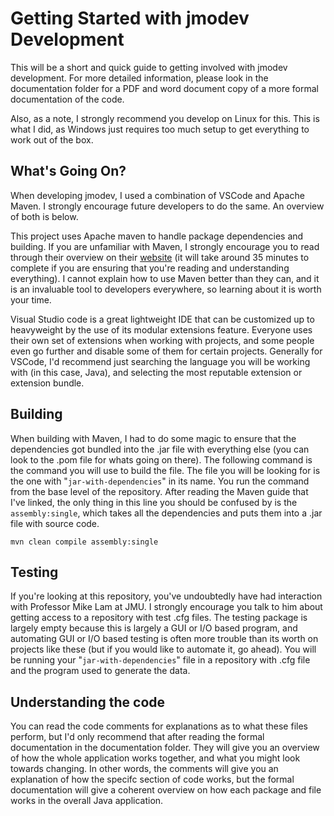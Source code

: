 # Getting Started with jmodev Development

This will be a short and quick guide to getting involved with jmodev development.  For more detailed information, please look in the documentation folder for a PDF and word document copy of a more formal documentation of the code.

Also, as a note, I strongly recommend you develop on Linux for this.  This is what I did, as Windows just requires too much setup to get everything to work out of the box.

## What's Going On?

When developing jmodev, I used a combination of VSCode and Apache Maven.  I strongly encourage future developers to do the same.  An overview of both is below.

This project uses Apache maven to handle package dependencies and building.  If you are unfamiliar with Maven, I strongly encourage you to read through their overview on their [website](https://maven.apache.org/guides/getting-started/ "Maven - Getting Started") (it will take around 35 minutes to complete if you are ensuring that you're reading and understanding everything).  I cannot explain how to use Maven better than they can, and it is an invaluable tool to developers everywhere, so learning about it is worth your time.

Visual Studio code is a great lightweight IDE that can be customized up to heavyweight by the use of its modular extensions feature.  Everyone uses their own set of extensions when working with projects, and some people even go further and disable some of them for certain projects.  Generally for VSCode, I'd recommend just searching the language you will be working with (in this case, Java), and selecting the most reputable extension or extension bundle.

## Building

When building with Maven, I had to do some magic to ensure that the dependencies got bundled into the .jar file with everything else (you can look to the .pom file for whats going on there).  The following command is the command you will use to build the file.  The file you will be looking for is the one with "`jar-with-dependencies`" in its name.  You run the command from the base level of the repository.  After reading the Maven guide that I've linked, the only thing in this line you should be confused by is the `assembly:single`, which takes all the dependencies and puts them into a .jar file with source code.

```
mvn clean compile assembly:single
```

## Testing

If you're looking at this repository, you've undoubtedly have had interaction with Professor Mike Lam at JMU.  I strongly encourage you talk to him about getting access to a repository with test .cfg files.  The testing package is largely empty because this is largely a GUI or I/O based program, and automating GUI or I/O based testing is often more trouble than its worth on projects like these (but if you would like to automate it, go ahead).  You will be running your "`jar-with-dependencies`" file in a repository with .cfg file and the program used to generate the data.

## Understanding the code

You can read the code comments for explanations as to what these files perform, but I'd only recommend that after reading the formal documentation in the documentation folder.  They will give you an overview of how the whole application works together, and what you might look towards changing.  In other words, the comments will give you an explanation of how the specifc section of code works, but the formal documentation will give a coherent overview on how each package and file works in the overall Java application.
